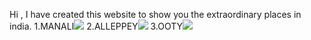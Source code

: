 Hi ,
I have created this website to show you the  extraordinary places in india.
1.MANALI<img src="https://www.treebo.com/blog/wp-content/uploads/2018/06/manali.jpg">
2.ALLEPPEY<img src="https://www.treebo.com/blog/wp-content/uploads/2018/06/Alleppey.jpg">
3.OOTY<img src="https://www.treebo.com/blog/wp-content/uploads/2018/06/Ooty-2.jpg">
